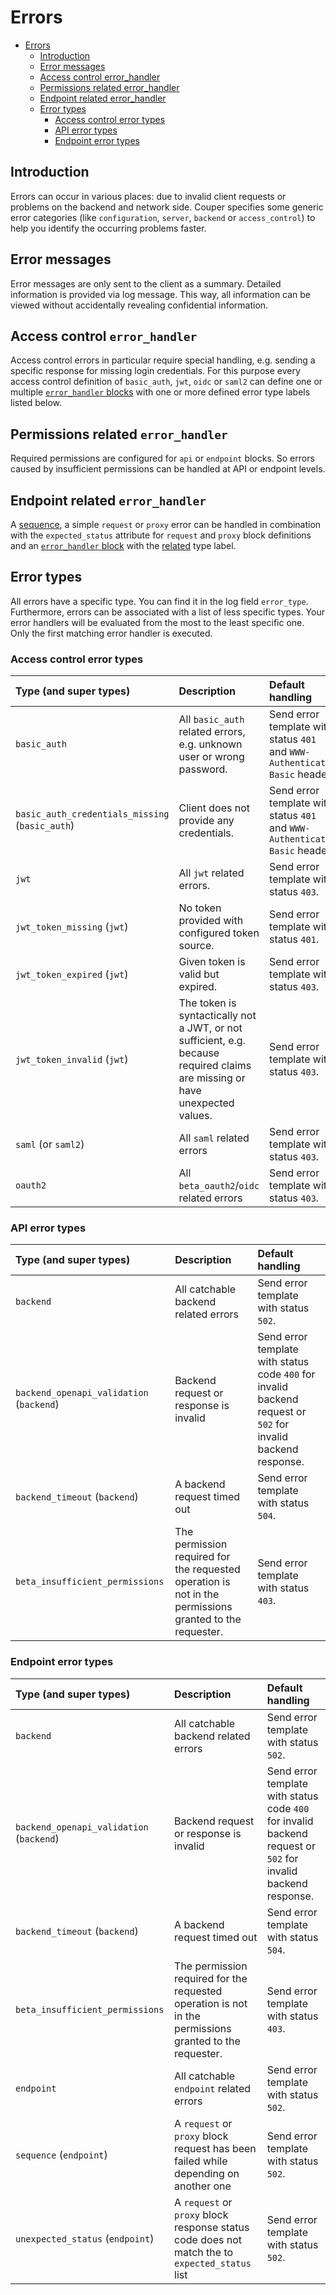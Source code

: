 # Errors

- [Errors](#errors)
  - [Introduction](#introduction)
  - [Error messages](#error-messages)
  - [Access control error_handler](#access-control-error_handler)
  - [Permissions related error_handler](#permissions-related-error_handler)
  - [Endpoint related error_handler](#endpoint-related-error_handler)
  - [Error types](#error-types)
    - [Access control error types](#access-control-error-types)
    - [API error types](#api-error-types)
    - [Endpoint error types](#endpoint-error-types)

## Introduction

Errors can occur in various places: due to invalid client requests or problems on the backend and network side.
Couper specifies some generic error categories (like `configuration`, `server`, `backend` or `access_control`) to help you identify the occurring problems faster.

## Error messages

Error messages are only sent to the client as a summary.
Detailed information is provided via log message. This way, all information can be viewed without accidentally revealing confidential information.

## Access control `error_handler`

Access control errors in particular require special handling, e.g. sending a specific response for missing login credentials.
For this purpose every access control definition of `basic_auth`, `jwt`, `oidc` or `saml2` can define one or multiple [`error_handler` blocks](REFERENCE.md#error-handler-block) with one or more defined error type labels listed below.

## Permissions related `error_handler`

Required permissions are configured for `api` or `endpoint` blocks. So errors caused by insufficient permissions can be handled at API or endpoint levels.

## Endpoint related `error_handler`

A [sequence](REFERENCE.md#endpoint-sequence), a simple `request` or `proxy` error can be handled in combination with the `expected_status` attribute for `request`
and `proxy` block definitions and an [`error_handler` block](REFERENCE.md#error-handler-block) with the [related](#endpoint-error-types) type label.

## Error types

All errors have a specific type. You can find it in the log field `error_type`. Furthermore, errors can be associated with a list of less specific types. Your error handlers will be evaluated from the most to the least specific one. Only the first matching error handler is executed.

### Access control error types

| Type (and super types)                          | Description                                                                                                                  | Default handling                                                            |
|:------------------------------------------------|:-----------------------------------------------------------------------------------------------------------------------------|:----------------------------------------------------------------------------|
| `basic_auth`                                    | All `basic_auth` related errors, e.g. unknown user or wrong password.                                                        | Send error template with status `401` and `WWW-Authenticate: Basic` header. |
| `basic_auth_credentials_missing` (`basic_auth`) | Client does not provide any credentials.                                                                                     | Send error template with status `401` and `WWW-Authenticate: Basic` header. |
| `jwt`                                           | All `jwt` related errors.                                                                                                    | Send error template with status `403`.                                      |
| `jwt_token_missing` (`jwt`)                     | No token provided with configured token source.                                                                              | Send error template with status `401`.                                      |
| `jwt_token_expired` (`jwt`)                     | Given token is valid but expired.                                                                                            | Send error template with status `403`.                                      |
| `jwt_token_invalid` (`jwt`)                     | The token is syntactically not a JWT, or not sufficient, e.g. because required claims are missing or have unexpected values. | Send error template with status `403`.                                      |
| `saml` (or `saml2`)                             | All `saml` related errors                                                                                                    | Send error template with status `403`.                                      |
| `oauth2`                                        | All `beta_oauth2`/`oidc` related errors                                                                                      | Send error template with status `403`.                                      |

### API error types

| Type (and super types)                          | Description                                                                                             | Default handling                                                                                              |
|:------------------------------------------------|:--------------------------------------------------------------------------------------------------------|:--------------------------------------------------------------------------------------------------------------|
| `backend`                                       | All catchable backend related errors                                                                    | Send error template with status `502`.                                                                        |
| `backend_openapi_validation` (`backend`)        | Backend request or response is invalid                                                                  | Send error template with status code `400` for invalid backend request or `502` for invalid backend response. |
| `backend_timeout` (`backend`)                   | A backend request timed out                                                                             | Send error template with status `504`.                                                                        |
| `beta_insufficient_permissions`                 | The permission required for the requested operation is not in the permissions granted to the requester. | Send error template with status `403`.                                                                        |

### Endpoint error types

| Type (and super types)                          | Description                                                                                             | Default handling                                                                                              |
|:------------------------------------------------|:--------------------------------------------------------------------------------------------------------|:--------------------------------------------------------------------------------------------------------------|
| `backend`                                       | All catchable backend related errors                                                                    | Send error template with status `502`.                                                                        |
| `backend_openapi_validation` (`backend`)        | Backend request or response is invalid                                                                  | Send error template with status code `400` for invalid backend request or `502` for invalid backend response. |
| `backend_timeout` (`backend`)                   | A backend request timed out                                                                             | Send error template with status `504`.                                                                        |
| `beta_insufficient_permissions`                 | The permission required for the requested operation is not in the permissions granted to the requester. | Send error template with status `403`.                                                                        |
| `endpoint`                                      | All catchable `endpoint` related errors                                                                 | Send error template with status `502`.                                                                        |
| `sequence` (`endpoint`)                         | A `request` or `proxy` block request has been failed while depending on another one                     | Send error template with status `502`.                                                                        |
| `unexpected_status` (`endpoint`)                | A `request` or `proxy` block response status code does not match the to `expected_status` list          | Send error template with status `502`.                                                                        |
